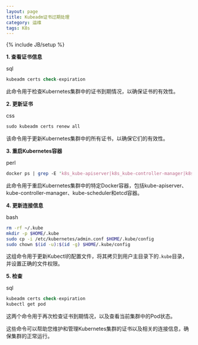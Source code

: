 ```yaml
---
layout: page
title: Kubeadm证书过期处理
category: 运维
tags: K8s
---
```

{% include JB/setup %}


**1\. 查看证书信息**

sql

```sql
kubeadm certs check-expiration
```

此命令用于检查Kubernetes集群中的证书到期情况，以确保证书的有效性。

**2\. 更新证书**

css

```css
sudo kubeadm certs renew all
```

该命令用于更新Kubernetes集群中的所有证书，以确保它们的有效性。

**3\. 重启Kubernetes容器**

perl

```perl
docker ps | grep -E 'k8s_kube-apiserver|k8s_kube-controller-manager|k8s_kube-scheduler|k8s_etcd_etcd' | awk -F ' ' '{print $1}' | xargs docker restart
```

此命令用于重启Kubernetes集群中的特定Docker容器，包括kube-apiserver、kube-controller-manager、kube-scheduler和etcd容器。

**4\. 更新连接信息**

bash

```bash
rm -rf ~/.kube
mkdir -p $HOME/.kube
sudo cp -i /etc/kubernetes/admin.conf $HOME/.kube/config
sudo chown $(id -u):$(id -g) $HOME/.kube/config
```

这组命令用于更新Kubectl的配置文件，将其拷贝到用户主目录下的`.kube`目录，并设置正确的文件权限。

**5\. 检查**

sql

```sql
kubeadm certs check-expiration
kubectl get pod
```

这两个命令用于再次检查证书到期情况，以及查看当前集群中的Pod状态。

这些命令可以帮助您维护和管理Kubernetes集群的证书以及相关的连接信息，确保集群的正常运行。
